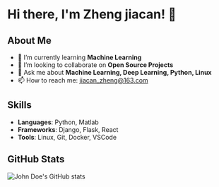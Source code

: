 <!--
## Hi there 👋

**Volcano-X/Volcano-X** is a ✨ _special_ ✨ repository because its `README.md` (this file) appears on your GitHub profile.

Here are some ideas to get you started:

- 🔭 I’m currently working on ...
- 🌱 I’m currently learning ...
- 👯 I’m looking to collaborate on ...
- 🤔 I’m looking for help with ...
- 💬 Ask me about ...
- 📫 How to reach me: ...
- 😄 Pronouns: ...
- ⚡ Fun fact: ...

![Profile views](https://gpvc.arturio.dev/johndoe)
-->



# Hi there, I'm Zheng jiacan! 👋

## About Me
- 🌱 I’m currently learning **Machine Learning**
- 👯 I’m looking to collaborate on **Open Source Projects**
- 💬 Ask me about **Machine Learning, Deep Learning, Python, Linux**
- 📫 How to reach me: [jiacan_zheng@163.com](mailto:jiacan_zheng@163.com)

## Skills
- **Languages**: Python, Matlab
- **Frameworks**: Django, Flask, React
- **Tools**: Linux, Git, Docker, VSCode

## GitHub Stats
![John Doe's GitHub stats](https://github-readme-stats.vercel.app/api?username=Volcano-X&show_icons=true&theme=radical)
